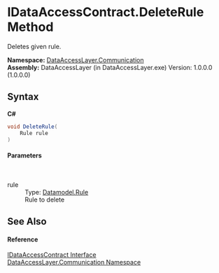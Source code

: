 # IDataAccessContract.DeleteRule Method 
 

Deletes given rule.

**Namespace:**&nbsp;<a href="132aae22-a33d-3c4d-ecd5-1aa811c78ed4">DataAccessLayer.Communication</a><br />**Assembly:**&nbsp;DataAccessLayer (in DataAccessLayer.exe) Version: 1.0.0.0 (1.0.0.0)

## Syntax

**C#**<br />
``` C#
void DeleteRule(
	Rule rule
)
```


#### Parameters
&nbsp;<dl><dt>rule</dt><dd>Type: <a href="11cb7bec-7cb1-21f2-0c12-4877f6bba0b4">Datamodel.Rule</a><br />Rule to delete</dd></dl>

## See Also


#### Reference
<a href="9fc5e1f2-10f8-beeb-1d12-00dc04479cb0">IDataAccessContract Interface</a><br /><a href="132aae22-a33d-3c4d-ecd5-1aa811c78ed4">DataAccessLayer.Communication Namespace</a><br />